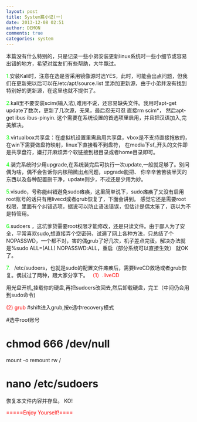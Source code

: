 ```yaml
---
layout: post
title: System篇小记(一)
date: 2013-12-08 02:51
author: DEMON
comments: true
categories: system
---
```

本篇没有什么特别的，只是记录一些小弟安装更新linux系统时一些小细节或容易出错的地方，希望对盆友们有些帮助，大牛飘过。

<span style="color: #00ff00;">1.</span>安装Kali时，注意在选是否采用镜像源时选YES，此时，可能会出点问题，但我们在更新完以后可以在/etc/apt/source.list
里添加更新源，由于小弟并没有找到特别好的更新源，在这里也就不提供了。

<span style="color: #00ff00;">2.</span>kali里不要安装scim(输入法),难用不说，还容易缺失文件。我用时apt-get update了数次，更新了几次源，无果，最后忍无可忍
直接rm scim*， 然后apt-get ibus ibus-pinyin. 这个需要在系统设置的首选项里启用，并且把汉语加入,完美解决。

<span style="color: #00ff00;">3.</span>virtualbox共享盘：在虚拟机设置里需启用共享盘，vbox是不支持直接拖放的，在win下需要做盘符映射，linux下直接看不到盘符，
在media下sf_开头的文件即是共享盘符，嫌打开麻烦弄个软链接到根目录或者home目录即可。

<span style="color: #00ff00;">4.</span>装完系统时少用upgrade,在系统装完后可执行一次update,一般就足够了。别问偶为啥，偶不会告诉你内核稍微出点问题，upgrade能把、
你辛辛苦苦装半天的东西以及各种配置删干净，update则少，不过还是少用为妙。

<span style="color: #00ff00;">5.</span>visudo，号称能纠错避免sudo瘫痪，这里简单说下，sudo瘫痪了又没有启用root账号的话只有用livecd或者grub恢复了，下面会讲到。
感觉它还是需要root权限，里面有个纠错选项，据说可以防止语法错误，但估计是偶太笨了，窃以为不是特管用。

<span style="color: #00ff00;">6.</span>sudoers ，这坑爹货需要root权限才能修改，还是只读文件。由于鄙人为了安全，平常喜欢sudo,想直接弄个空密码，试遍了网上各种方法，只总结了个
NOPASSWD，一个都不对，害的偶grub了好几次，机子差点完蛋。解决办法就是%sudo ALL=(ALL) NOPASSWD:ALL，重启（部分系统可以直接生效）
就OK了。

<span style="color: #ff0000;"><span style="color: #00ff00;">7.</span><span style="color: #ffff99;">   </span></span>/etc/sudoers，也就是sudo的配置文件瘫痪后，需要liveCD救场或者grub恢复。偶试过了两种，跟大家分享下。
<span style="color: #ff0000;">（1）.liveCD</span>

用光盘开机,挂载你的硬盘,再把sudoers改回去,然后卸载硬盘，完工（中间仍会用到sudo命令)

<span style="color: #ff0000;">(2) grub</span>
#shift进入grub,按e选中recovery模式

#选中root账号
<img src="http://static.oschina.net/uploads/space/2013/0103/013547_fOIK_569120.jpg" alt="" />

# chmod 666 /dev/null
mount -o remount rw /

# nano /etc/sudoers
恢复本文件内容并存盘。
KO!

<span style="color: #ff0000;">=====Enjoy Yourself!====</span>

&nbsp;
